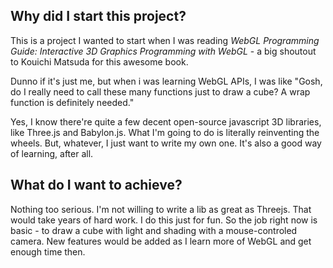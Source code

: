 ## Why did I start this project?

This is a project I wanted to start when I was reading *WebGL Programming Guide: Interactive 3D Graphics Programming with WebGL* - a big shoutout to Kouichi Matsuda for this awesome book.

Dunno if it's just me, but when i was learning WebGL APIs, I was like "Gosh, do I really need to call these many functions just to draw a cube? A wrap function is definitely needed."

Yes, I know there're quite a few decent open-source javascript 3D libraries, like Three.js and Babylon.js. What I'm going to do is literally reinventing the wheels. But, whatever, I just want to write my own one. It's also a good way of learning, after all.

## What do I want to achieve?

Nothing too serious. I'm not willing to write a lib as great as Threejs. That would take years of hard work. I do this just for fun. So the job right now is basic - to draw a cube with light and shading with a mouse-controled camera. New features would be added as I learn more of WebGL and get enough time then.

